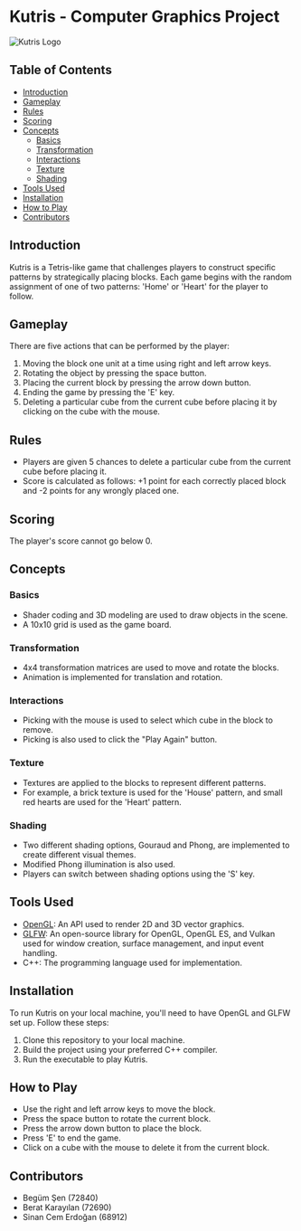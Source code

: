 # Kutris - Computer Graphics Project

![Kutris Logo](link_to_logo_image)

## Table of Contents
- [Introduction](#introduction)
- [Gameplay](#gameplay)
- [Rules](#rules)
- [Scoring](#scoring)
- [Concepts](#concepts)
  - [Basics](#basics)
  - [Transformation](#transformation)
  - [Interactions](#interactions)
  - [Texture](#texture)
  - [Shading](#shading)
- [Tools Used](#tools-used)
- [Installation](#installation)
- [How to Play](#how-to-play)
- [Contributors](#contributors)

## Introduction

Kutris is a Tetris-like game that challenges players to construct specific patterns by strategically placing blocks. Each game begins with the random assignment of one of two patterns: 'Home' or 'Heart' for the player to follow.

## Gameplay

There are five actions that can be performed by the player:
1. Moving the block one unit at a time using right and left arrow keys.
2. Rotating the object by pressing the space button.
3. Placing the current block by pressing the arrow down button.
4. Ending the game by pressing the 'E' key.
5. Deleting a particular cube from the current cube before placing it by clicking on the cube with the mouse.

## Rules

- Players are given 5 chances to delete a particular cube from the current cube before placing it.
- Score is calculated as follows: +1 point for each correctly placed block and -2 points for any wrongly placed one.

## Scoring

The player's score cannot go below 0.

## Concepts

### Basics

- Shader coding and 3D modeling are used to draw objects in the scene.
- A 10x10 grid is used as the game board.

### Transformation

- 4x4 transformation matrices are used to move and rotate the blocks.
- Animation is implemented for translation and rotation.

### Interactions

- Picking with the mouse is used to select which cube in the block to remove.
- Picking is also used to click the "Play Again" button.

### Texture

- Textures are applied to the blocks to represent different patterns.
- For example, a brick texture is used for the 'House' pattern, and small red hearts are used for the 'Heart' pattern.

### Shading

- Two different shading options, Gouraud and Phong, are implemented to create different visual themes.
- Modified Phong illumination is also used.
- Players can switch between shading options using the 'S' key.

## Tools Used

- [OpenGL](https://www.opengl.org/): An API used to render 2D and 3D vector graphics.
- [GLFW](https://www.glfw.org/): An open-source library for OpenGL, OpenGL ES, and Vulkan used for window creation, surface management, and input event handling.
- C++: The programming language used for implementation.

## Installation

To run Kutris on your local machine, you'll need to have OpenGL and GLFW set up. Follow these steps:

1. Clone this repository to your local machine.
2. Build the project using your preferred C++ compiler.
3. Run the executable to play Kutris.

## How to Play

- Use the right and left arrow keys to move the block.
- Press the space button to rotate the current block.
- Press the arrow down button to place the block.
- Press 'E' to end the game.
- Click on a cube with the mouse to delete it from the current block.

## Contributors

- Begüm Şen (72840)
- Berat Karayılan (72690)
- Sinan Cem Erdoğan (68912)
